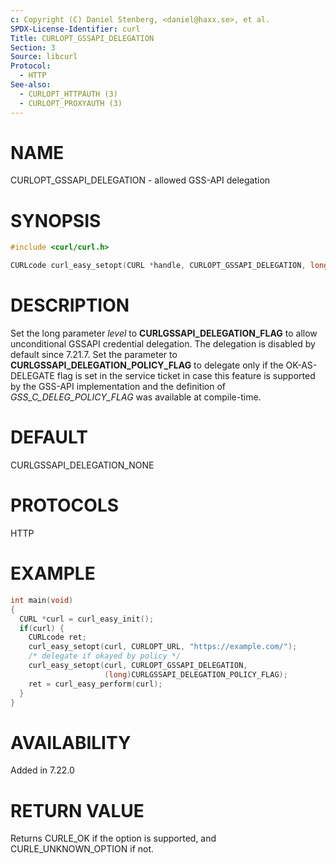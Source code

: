```yaml
---
c: Copyright (C) Daniel Stenberg, <daniel@haxx.se>, et al.
SPDX-License-Identifier: curl
Title: CURLOPT_GSSAPI_DELEGATION
Section: 3
Source: libcurl
Protocol:
  - HTTP
See-also:
  - CURLOPT_HTTPAUTH (3)
  - CURLOPT_PROXYAUTH (3)
---
```


# NAME

CURLOPT_GSSAPI_DELEGATION - allowed GSS-API delegation

# SYNOPSIS

~~~c
#include <curl/curl.h>

CURLcode curl_easy_setopt(CURL *handle, CURLOPT_GSSAPI_DELEGATION, long level);
~~~

# DESCRIPTION

Set the long parameter *level* to **CURLGSSAPI_DELEGATION_FLAG** to allow
unconditional GSSAPI credential delegation. The delegation is disabled by
default since 7.21.7. Set the parameter to
**CURLGSSAPI_DELEGATION_POLICY_FLAG** to delegate only if the OK-AS-DELEGATE
flag is set in the service ticket in case this feature is supported by the
GSS-API implementation and the definition of *GSS_C_DELEG_POLICY_FLAG* was
available at compile-time.

# DEFAULT

CURLGSSAPI_DELEGATION_NONE

# PROTOCOLS

HTTP

# EXAMPLE

~~~c
int main(void)
{
  CURL *curl = curl_easy_init();
  if(curl) {
    CURLcode ret;
    curl_easy_setopt(curl, CURLOPT_URL, "https://example.com/");
    /* delegate if okayed by policy */
    curl_easy_setopt(curl, CURLOPT_GSSAPI_DELEGATION,
                     (long)CURLGSSAPI_DELEGATION_POLICY_FLAG);
    ret = curl_easy_perform(curl);
  }
}
~~~

# AVAILABILITY

Added in 7.22.0

# RETURN VALUE

Returns CURLE_OK if the option is supported, and CURLE_UNKNOWN_OPTION if not.
